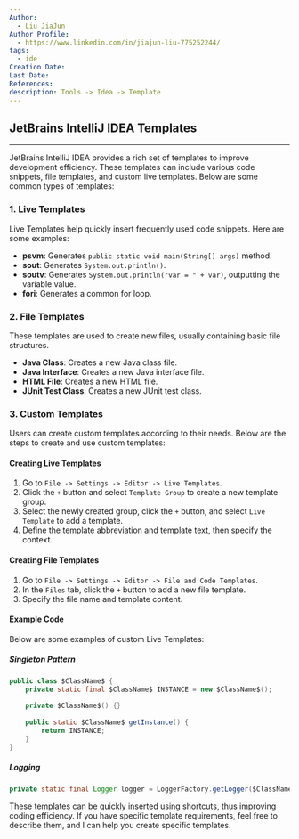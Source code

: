 ```yaml
---
Author:
  - Liu JiaJun
Author Profile:
  - https://www.linkedin.com/in/jiajun-liu-775252244/
tags: 
  - ide
Creation Date: 
Last Date: 
References: 
description: Tools -> Idea -> Template
---
```


## JetBrains IntelliJ IDEA Templates
---
JetBrains IntelliJ IDEA provides a rich set of templates to improve development efficiency. These templates can include various code snippets, file templates, and custom live templates. Below are some common types of templates:

### 1. Live Templates
Live Templates help quickly insert frequently used code snippets. Here are some examples:

- **psvm**: Generates `public static void main(String[] args)` method.
- **sout**: Generates `System.out.println()`.
- **soutv**: Generates `System.out.println("var = " + var)`, outputting the variable value.
- **fori**: Generates a common for loop.

### 2. File Templates
These templates are used to create new files, usually containing basic file structures.

- **Java Class**: Creates a new Java class file.
- **Java Interface**: Creates a new Java interface file.
- **HTML File**: Creates a new HTML file.
- **JUnit Test Class**: Creates a new JUnit test class.

### 3. Custom Templates
Users can create custom templates according to their needs. Below are the steps to create and use custom templates:

#### Creating Live Templates
1. Go to `File -> Settings -> Editor -> Live Templates`.
2. Click the `+` button and select `Template Group` to create a new template group.
3. Select the newly created group, click the `+` button, and select `Live Template` to add a template.
4. Define the template abbreviation and template text, then specify the context.

#### Creating File Templates
1. Go to `File -> Settings -> Editor -> File and Code Templates`.
2. In the `Files` tab, click the `+` button to add a new file template.
3. Specify the file name and template content.

#### Example Code
Below are some examples of custom Live Templates:

##### Singleton Pattern
```java
public class $ClassName$ {
    private static final $ClassName$ INSTANCE = new $ClassName$();
    
    private $ClassName$() {}
    
    public static $ClassName$ getInstance() {
        return INSTANCE;
    }
}
```
##### Logging 
```java
private static final Logger logger = LoggerFactory.getLogger($ClassName$.class);
```
These templates can be quickly inserted using shortcuts, thus improving coding efficiency. If you have specific template requirements, feel free to describe them, and I can help you create specific templates.

